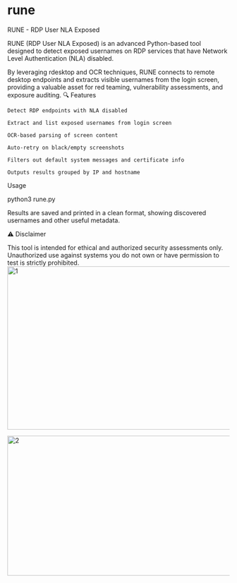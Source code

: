 # rune
RUNE - RDP User NLA Exposed

RUNE (RDP User NLA Exposed) is an advanced Python-based tool designed to detect exposed usernames on RDP services that have Network Level Authentication (NLA) disabled.

By leveraging rdesktop and OCR techniques, RUNE connects to remote desktop endpoints and extracts visible usernames from the login screen, providing a valuable asset for red teaming, vulnerability assessments, and exposure auditing.
🔍 Features

    Detect RDP endpoints with NLA disabled

    Extract and list exposed usernames from login screen

    OCR-based parsing of screen content

    Auto-retry on black/empty screenshots

    Filters out default system messages and certificate info

    Outputs results grouped by IP and hostname

Usage

python3 rune.py <target-ip-range>

Results are saved and printed in a clean format, showing discovered usernames and other useful metadata.

⚠️ Disclaimer

This tool is intended for ethical and authorized security assessments only. Unauthorized use against systems you do not own or have permission to test is strictly prohibited.
<img width="592" height="370" alt="1" src="https://github.com/user-attachments/assets/9f9752b5-7197-45b1-a05a-78222884e4cc" />

<img width="684" height="317" alt="2" src="https://github.com/user-attachments/assets/51d08481-2201-4a9a-84c7-653904583839" />
